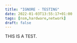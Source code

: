 ```yaml
---
title: "IGNORE - TESTING"
date: 2022-01-03T13:55:17+01:00
tags: [nsm,hardware,network]
draft: false
---
```


THIS IS A TEST.
